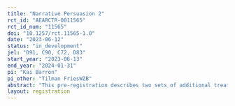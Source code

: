 ```yaml
---
title: "Narrative Persuasion 2"
rct_id: "AEARCTR-0011565"
rct_id_num: "11565"
doi: "10.1257/rct.11565-1.0"
date: "2023-06-12"
status: "in_development"
jel: "D91, C90, C72, D83"
start_year: "2023-06-13"
end_year: "2024-01-31"
pi: "Kai Barron"
pi_other: "Tilman FriesWZB"
abstract: "This pre-registration describes two sets of additional treatments that we will conduct to complement those that have already been described in the working paper (https://www.cesifo.org/DocDL/cesifo1_wp10206.pdf)."
layout: registration
---
```


